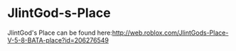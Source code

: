 # JlintGod-s-Place
JlintGod's Place can be found here:http://web.roblox.com/JlintGods-Place-V-5-8-BATA-place?id=206276549
